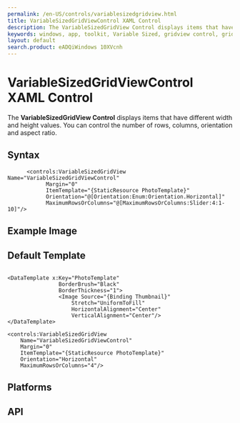 ```yaml
---
permalink: /en-US/controls/variablesizedgridview.html
title: VariableSizedGridViewControl XAML Control
description: The VariableSizedGridView Control displays items that have different width and height values
keywords: windows, app, toolkit, Variable Sized, gridview control, grid view, VariableSizedGridView, XAML, UWP, ratio
layout: default
search.product: eADQiWindows 10XVcnh
---
```


#  VariableSizedGridViewControl XAML Control
The **VariableSizedGridView Control** displays items that have different width and height values. 
You can control the number of rows, columns, orientation and aspect ratio. 

## Syntax
```xaml
      <controls:VariableSizedGridView   Name="VariableSizedGridViewControl"
            Margin="0"
            ItemTemplate="{StaticResource PhotoTemplate}"
            Orientation="@[Orientation:Enum:Orientation.Horizontal]"
            MaximumRowsOrColumns="@[MaximumRowsOrColumns:Slider:4:1-10]"/>
```

## Example Image

## Default Template
```xaml

<DataTemplate x:Key="PhotoTemplate"
                BorderBrush="Black"
                BorderThickness="1">
                <Image Source="{Binding Thumbnail}"
                    Stretch="UniformToFill"
                    HorizontalAlignment="Center"
            		VerticalAlignment="Center"/>
</DataTemplate>

<controls:VariableSizedGridView
    Name="VariableSizedGridViewControl"
    Margin="0"
    ItemTemplate="{StaticResource PhotoTemplate}"
    Orientation="Horizontal"
    MaximumRowsOrColumns="4"/>          

```

## Platforms 


## API
